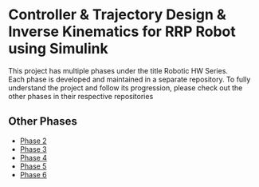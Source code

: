 # Controller & Trajectory Design & Inverse Kinematics for RRP Robot using Simulink 

This project has multiple phases under the title Robotic HW Series.  
Each phase is developed and maintained in a separate repository. To fully understand the project and follow its progression, please check out the other phases in their respective repositories

## Other Phases
- [Phase 2](https://github.com/ReyhaneNikoobayan/denavit-hartenberg-to-jacobian-matrix)
- [Phase 3](https://github.com/ReyhaneNikoobayan/RRP-Motion-Planing)
- [Phase 4](https://github.com/ReyhaneNikoobayan/Path-generation-Obstacle-avoidance)
- [Phase 5](https://github.com/ReyhaneNikoobayan/Path-generation-Obstacle-avoidance-dijkstra)
- [Phase 6](https://github.com/ReyhaneNikoobayan/designing-controller-robot)
